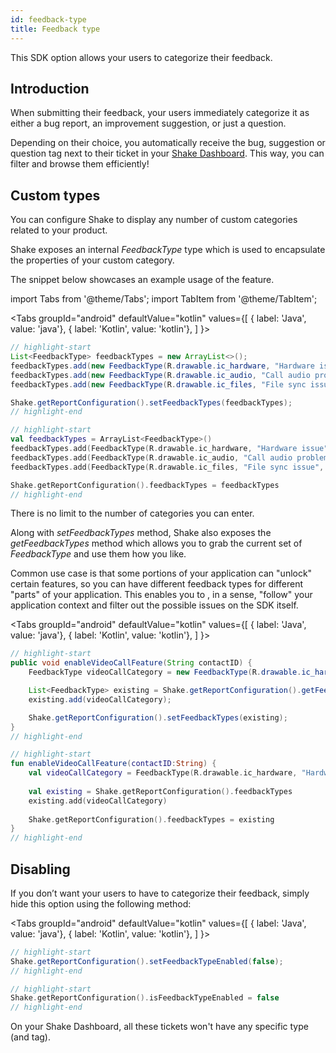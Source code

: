 ```yaml
---
id: feedback-type
title: Feedback type
---
```

This SDK option allows your users to categorize their feedback.

## Introduction

When submitting their feedback, your users immediately categorize it as either a bug report, an improvement suggestion, or just a question.

Depending on their choice, you automatically receive the <span class="tag-button pink-tag-button">bug</span>, <span class="tag-button pink-tag-button">suggestion</span> or <span class="tag-button pink-tag-button">question</span> tag next to their ticket in your [Shake Dashboard](https://app.shakebugs.com). This way, you can filter and browse them efficiently!

## Custom types

You can configure Shake to display any number of custom categories related to your product.

Shake exposes an internal *FeedbackType* type which is used to encapsulate the properties of your custom category.

The snippet below showcases an example usage of the feature. 

import Tabs from '@theme/Tabs';
import TabItem from '@theme/TabItem';

<Tabs
  groupId="android"
  defaultValue="kotlin"
  values={[
    { label: 'Java', value: 'java'},
    { label: 'Kotlin', value: 'kotlin'},
  ]
}>

<TabItem value="java">

```java title="App.java"
// highlight-start
List<FeedbackType> feedbackTypes = new ArrayList<>();
feedbackTypes.add(new FeedbackType(R.drawable.ic_hardware, "Hardware issue", "hardware"));
feedbackTypes.add(new FeedbackType(R.drawable.ic_audio, "Call audio problem", "call_audio"));
feedbackTypes.add(new FeedbackType(R.drawable.ic_files, "File sync issue", "file_sync"));

Shake.getReportConfiguration().setFeedbackTypes(feedbackTypes);
// highlight-end
```

</TabItem>

<TabItem value="kotlin">

```kotlin title="App.kt"
// highlight-start
val feedbackTypes = ArrayList<FeedbackType>()
feedbackTypes.add(FeedbackType(R.drawable.ic_hardware, "Hardware issue", "hardware"))
feedbackTypes.add(FeedbackType(R.drawable.ic_audio, "Call audio problem", "call_audio"))
feedbackTypes.add(FeedbackType(R.drawable.ic_files, "File sync issue", "file_sync"))

Shake.getReportConfiguration().feedbackTypes = feedbackTypes
// highlight-end
```

</TabItem>
</Tabs>

There is no limit to the number of categories you can enter.

Along with *setFeedbackTypes* method, Shake also exposes the *getFeedbackTypes* method which allows you to 
grab the current set of *FeedbackType* and use them how you like.

Common use case is that some portions of your application can "unlock" certain features, so you can have different feedback types for different "parts" of 
your application. This enables you to , in a sense, "follow" your application context and filter out the possible issues on the SDK itself.

<Tabs
  groupId="android"
  defaultValue="kotlin"
  values={[
    { label: 'Java', value: 'java'},
    { label: 'Kotlin', value: 'kotlin'},
  ]
}>

<TabItem value="java">

```java title="App.java"
// highlight-start
public void enableVideoCallFeature(String contactID) {
    FeedbackType videoCallCategory = new FeedbackType(R.drawable.ic_hardware, "Hardware issue", "hardware");

    List<FeedbackType> existing = Shake.getReportConfiguration().getFeedbackTypes();
    existing.add(videoCallCategory);

    Shake.getReportConfiguration().setFeedbackTypes(existing);
}
// highlight-end
```

</TabItem>

<TabItem value="kotlin">

```kotlin title="App.kt"
// highlight-start
fun enableVideoCallFeature(contactID:String) {
    val videoCallCategory = FeedbackType(R.drawable.ic_hardware, "Hardware issue", "hardware")
    
    val existing = Shake.getReportConfiguration().feedbackTypes
    existing.add(videoCallCategory)
    
    Shake.getReportConfiguration().feedbackTypes = existing
}
// highlight-end
```

</TabItem>
</Tabs>

## Disabling
If you don’t want your users to have to categorize their feedback, simply hide this option using the following method:

<Tabs
  groupId="android"
  defaultValue="kotlin"
  values={[
    { label: 'Java', value: 'java'},
    { label: 'Kotlin', value: 'kotlin'},
  ]
}>

<TabItem value="java">

```java title="App.java"
// highlight-start
Shake.getReportConfiguration().setFeedbackTypeEnabled(false);
// highlight-end
```

</TabItem>

<TabItem value="kotlin">

```kotlin title="App.kt"
// highlight-start
Shake.getReportConfiguration().isFeedbackTypeEnabled = false
// highlight-end
```

</TabItem>
</Tabs>

On your Shake Dashboard, all these tickets won't have any specific type (and tag).
